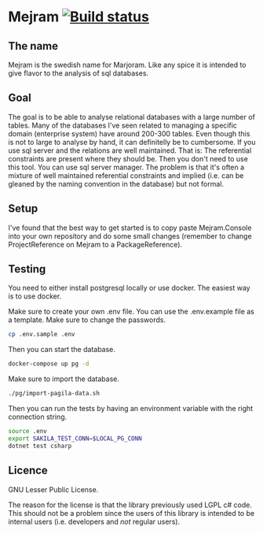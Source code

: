 # Mejram [![Build status](https://ci.appveyor.com/api/projects/status/jypcjbt3ipbwmq4x/branch/master?svg=true)](https://ci.appveyor.com/project/wallymathieu/mejram/branch/master)
## The name

Mejram is the swedish name for Marjoram. Like any spice it is intended to give flavor to the analysis of sql databases.

## Goal

The goal is to be able to analyse relational databases with a large number of tables. Many of the databases I've seen related to managing a specific domain (enterprise system) have around 200-300 tables. Even though this is not to large to analyse by hand, it can definitelly be to cumbersome. If you use sql server and the relations are well maintained. That is: The referential constraints are present where they should be. Then you don't need to use this tool. You can use sql server manager. The problem is that it's often a mixture of well maintained referential constraints and implied (i.e. can be gleaned by the naming convention in the database) but not formal.

## Setup

I've found that the best way to get started is to copy paste Mejram.Console into your own repository and do some small changes (remember to change ProjectReference on Mejram to a PackageReference).

## Testing

You need to either install postgresql locally or use docker. The easiest way is to use docker.

Make sure to create your own .env file. You can use the .env.example file as a template. Make sure to change the passwords.

```sh
cp .env.sample .env
```

Then you can start the database.

```sh
docker-compose up pg -d
```

Make sure to import the database.

```sh
./pg/import-pagila-data.sh
```

Then you can run the tests by having an environment variable with the right connection string.

```sh
source .env
export SAKILA_TEST_CONN=$LOCAL_PG_CONN
dotnet test csharp
```


## Licence

GNU Lesser Public License.

The reason for the license is that the library previously used LGPL c# code. This should not be a problem since the users of this library is intended to be internal users (i.e. developers and *not* regular users).